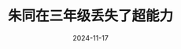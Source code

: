 ---
layout: movie-review
title: 朱同在三年级丢失了超能力
description: >
  好久没看过这么弱智且无聊的电影了，看得想睡觉。心情跟老师在《美丽的小花》下打的大大的红问号一样。
category: 电影
img: assets/img/movie/2024/zhu_tong_zai_san_nian_ji_diu_shi_le_chao_neng_li.webp
star: 1
date: 2024-11-17
---